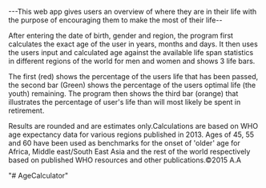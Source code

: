 ---This web app gives users an overview of where they are in their life with the purpose of encouraging them to make the most of their life--

After entering the date of birth, gender and region, the program first calculates the exact age of the user in years, months and days. It then uses the users input and calculated age against the available life span statistics in different regions of the world for men and women and shows 3 life bars.

The first (red) shows the percentage of the users life that has been passed, the second bar (Green) shows the percentage of the users optimal life (the youth) remaining. The program then shows the third bar (orange) that illustrates the percentage of user's life than will most likely be spent in retirement.

Results are rounded and are estimates only.Calculations are based on WHO age expectancy data for various regions published in 2013. Ages of 45, 55 and 60 have been used as benchmarks for the onset of 'older' age for Africa, Middle east/South East Asia and the rest of the world respectively based on published WHO resources and other publications.©2015 A.A



"# AgeCalculator"
